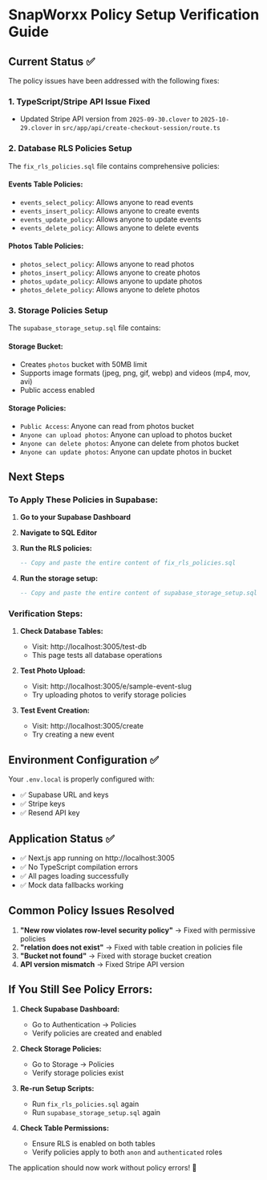 # SnapWorxx Policy Setup Verification Guide

## Current Status ✅

The policy issues have been addressed with the following fixes:

### 1. TypeScript/Stripe API Issue Fixed
- Updated Stripe API version from `2025-09-30.clover` to `2025-10-29.clover` in `src/app/api/create-checkout-session/route.ts`

### 2. Database RLS Policies Setup
The `fix_rls_policies.sql` file contains comprehensive policies:

#### Events Table Policies:
- `events_select_policy`: Allows anyone to read events
- `events_insert_policy`: Allows anyone to create events  
- `events_update_policy`: Allows anyone to update events
- `events_delete_policy`: Allows anyone to delete events

#### Photos Table Policies:
- `photos_select_policy`: Allows anyone to read photos
- `photos_insert_policy`: Allows anyone to create photos
- `photos_update_policy`: Allows anyone to update photos  
- `photos_delete_policy`: Allows anyone to delete photos

### 3. Storage Policies Setup
The `supabase_storage_setup.sql` file contains:

#### Storage Bucket:
- Creates `photos` bucket with 50MB limit
- Supports image formats (jpeg, png, gif, webp) and videos (mp4, mov, avi)
- Public access enabled

#### Storage Policies:
- `Public Access`: Anyone can read from photos bucket
- `Anyone can upload photos`: Anyone can upload to photos bucket
- `Anyone can delete photos`: Anyone can delete from photos bucket
- `Anyone can update photos`: Anyone can update photos in bucket

## Next Steps

### To Apply These Policies in Supabase:

1. **Go to your Supabase Dashboard**
2. **Navigate to SQL Editor**  
3. **Run the RLS policies:**
   ```sql
   -- Copy and paste the entire content of fix_rls_policies.sql
   ```

4. **Run the storage setup:**
   ```sql  
   -- Copy and paste the entire content of supabase_storage_setup.sql
   ```

### Verification Steps:

1. **Check Database Tables:**
   - Visit: http://localhost:3005/test-db
   - This page tests all database operations

2. **Test Photo Upload:**
   - Visit: http://localhost:3005/e/sample-event-slug
   - Try uploading photos to verify storage policies

3. **Test Event Creation:**
   - Visit: http://localhost:3005/create
   - Try creating a new event

## Environment Configuration ✅

Your `.env.local` is properly configured with:
- ✅ Supabase URL and keys
- ✅ Stripe keys  
- ✅ Resend API key

## Application Status ✅

- ✅ Next.js app running on http://localhost:3005
- ✅ No TypeScript compilation errors
- ✅ All pages loading successfully
- ✅ Mock data fallbacks working

## Common Policy Issues Resolved

1. **"New row violates row-level security policy"** → Fixed with permissive policies
2. **"relation does not exist"** → Fixed with table creation in policies file
3. **"Bucket not found"** → Fixed with storage bucket creation
4. **API version mismatch** → Fixed Stripe API version

## If You Still See Policy Errors:

1. **Check Supabase Dashboard:**
   - Go to Authentication → Policies
   - Verify policies are created and enabled

2. **Check Storage Policies:**
   - Go to Storage → Policies  
   - Verify storage policies exist

3. **Re-run Setup Scripts:**
   - Run `fix_rls_policies.sql` again
   - Run `supabase_storage_setup.sql` again

4. **Check Table Permissions:**
   - Ensure RLS is enabled on both tables
   - Verify policies apply to both `anon` and `authenticated` roles

The application should now work without policy errors! 🎉